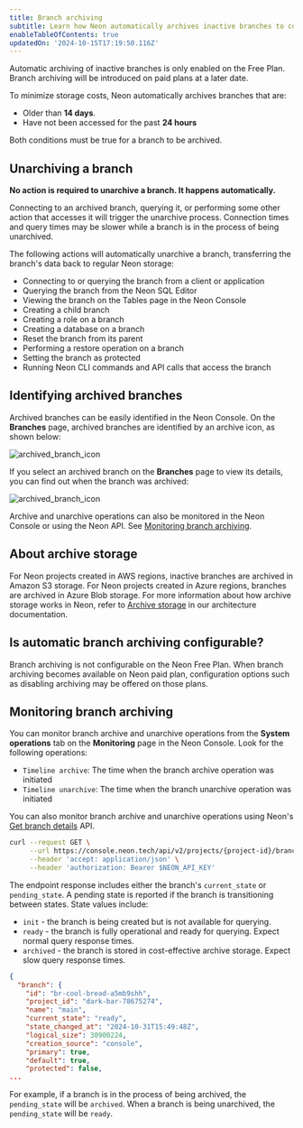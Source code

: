 ```yaml
---
title: Branch archiving
subtitle: Learn how Neon automatically archives inactive branches to cost-effective storage
enableTableOfContents: true
updatedOn: '2024-10-15T17:19:50.116Z'
---
```


<Admonition type="note" title="Only enabled on the Free Plan">
Automatic archiving of inactive branches is only enabled on the Free Plan. Branch archiving will be introduced on paid plans at a later date.
</Admonition>

To minimize storage costs, Neon automatically archives branches that are:

- Older than **14 days**.
- Have not been accessed for the past **24 hours**

Both conditions must be true for a branch to be archived.

## Unarchiving a branch

**No action is required to unarchive a branch. It happens automatically.**

Connecting to an archived branch, querying it, or performing some other action that accesses it will trigger the unarchive process. Connection times and query times may be slower while a branch is in the process of being unarchived.

The following actions will automatically unarchive a branch, transferring the branch's data back to regular Neon storage:

- Connecting to or querying the branch from a client or application
- Querying the branch from the Neon SQL Editor
- Viewing the branch on the Tables page in the Neon Console
- Creating a child branch
- Creating a role on a branch
- Creating a database on a branch
- Reset the branch from its parent
- Performing a restore operation on a branch
- Setting the branch as protected
- Running Neon CLI commands and API calls that access the branch

## Identifying archived branches

Archived branches can be easily identified in the Neon Console. On the **Branches** page, archived branches are identified by an archive icon, as shown below:

![archived_branch_icon](/docs/guides/archived_branch_icon.png)

If you select an archived branch on the **Branches** page to view its details, you can find out when the branch was archived:

![archived_branch_icon](/docs/guides/archived_branch_details.png)

Archive and unarchive operations can also be monitored in the Neon Console or using the Neon API. See [Monitoring branch archiving](#monitoring-branch-archiving).

## About archive storage

For Neon projects created in AWS regions, inactive branches are archived in Amazon S3 storage. For Neon projects created in Azure regions, branches are archived in Azure Blob storage. For more information about how archive storage works in Neon, refer to [Archive storage](/docs/introduction/architecture-overview#archive-storage) in our architecture documentation.

## Is automatic branch archiving configurable?

Branch archiving is not configurable on the Neon Free Plan. When branch archiving becomes available on Neon paid plan, configuration options such as disabling archiving may be offered on those plans.

## Monitoring branch archiving

You can monitor branch archive and unarchive operations from the **System operations** tab on the **Monitoring** page in the Neon Console. Look for the following operations:

- `Timeline archive`: The time when the branch archive operation was initiated
- `Timeline unarchive`: The time when the branch unarchive operation was initiated

You can also monitor branch archive and unarchive operations using Neon's [Get branch details](https://api-docs.neon.tech/reference/getprojectbranch) API.

```bash
curl --request GET \
     --url https://console.neon.tech/api/v2/projects/{project-id}/branches/{branch_id} \
     --header 'accept: application/json' \
     --header 'authorization: Bearer $NEON_API_KEY'
```

The endpoint response includes either the branch's `current_state` or `pending_state`. A pending state is reported if the branch is transitioning between states. State values include:

- `init` - the branch is being created but is not available for querying.
- `ready` - the branch is fully operational and ready for querying. Expect normal query response times.
- `archived` - the branch is stored in cost-effective archive storage. Expect slow query response times.

```json {6}
{
  "branch": {
    "id": "br-cool-bread-a5mb9shh",
    "project_id": "dark-bar-78675274",
    "name": "main",
    "current_state": "ready",
    "state_changed_at": "2024-10-31T15:49:48Z",
    "logical_size": 30900224,
    "creation_source": "console",
    "primary": true,
    "default": true,
    "protected": false,
...
```

For example, if a branch is in the process of being archived, the `pending_state` will be `archived`. When a branch is being unarchived, the `pending_state` will be `ready`.
